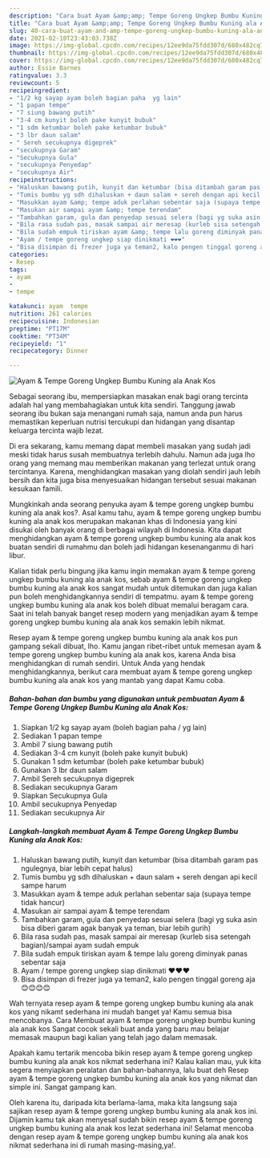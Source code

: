 ```yaml
---
description: "Cara buat Ayam &amp;amp; Tempe Goreng Ungkep Bumbu Kuning ala Anak Kos yang enak Untuk Jualan"
title: "Cara buat Ayam &amp;amp; Tempe Goreng Ungkep Bumbu Kuning ala Anak Kos yang enak Untuk Jualan"
slug: 40-cara-buat-ayam-and-amp-tempe-goreng-ungkep-bumbu-kuning-ala-anak-kos-yang-enak-untuk-jualan
date: 2021-02-10T23:43:03.738Z
image: https://img-global.cpcdn.com/recipes/12ee9da75fdd307d/680x482cq70/ayam-tempe-goreng-ungkep-bumbu-kuning-ala-anak-kos-foto-resep-utama.jpg
thumbnail: https://img-global.cpcdn.com/recipes/12ee9da75fdd307d/680x482cq70/ayam-tempe-goreng-ungkep-bumbu-kuning-ala-anak-kos-foto-resep-utama.jpg
cover: https://img-global.cpcdn.com/recipes/12ee9da75fdd307d/680x482cq70/ayam-tempe-goreng-ungkep-bumbu-kuning-ala-anak-kos-foto-resep-utama.jpg
author: Essie Barnes
ratingvalue: 3.3
reviewcount: 5
recipeingredient:
- "1/2 kg sayap ayam boleh bagian paha  yg lain"
- "1 papan tempe"
- "7 siung bawang putih"
- "3-4 cm kunyit boleh pake kunyit bubuk"
- "1 sdm ketumbar boleh pake ketumbar bubuk"
- "3 lbr daun salam"
- " Sereh secukupnya digeprek"
- "secukupnya Garam"
- "Secukupnya Gula"
- "secukupnya Penyedap"
- "secukupnya Air"
recipeinstructions:
- "Haluskan bawang putih, kunyit dan ketumbar (bisa ditambah garam pas ngulegnya, biar lebih cepat halus)"
- "Tumis bumbu yg sdh dihaluskan + daun salam + sereh dengan api kecil sampe harum"
- "Masukkan ayam &amp; tempe aduk perlahan sebentar saja (supaya tempe tidak hancur)"
- "Masukan air sampai ayam &amp; tempe terendam"
- "Tambahkan garam, gula dan penyedap sesuai selera (bagi yg suka asin bisa diberi garam agak banyak ya teman, biar lebih gurih)"
- "Bila rasa sudah pas, masak sampai air meresap (kurleb sisa setengah bagian)/sampai ayam sudah empuk"
- "Bila sudah empuk tiriskan ayam &amp; tempe lalu goreng diminyak panas sebentar saja"
- "Ayam / tempe goreng ungkep siap dinikmati ❤❤❤"
- "Bisa disimpan di frezer juga ya teman2, kalo pengen tinggal goreng aja 😊😊😊😊"
categories:
- Resep
tags:
- ayam
- 
- tempe

katakunci: ayam  tempe 
nutrition: 261 calories
recipecuisine: Indonesian
preptime: "PT17M"
cooktime: "PT34M"
recipeyield: "1"
recipecategory: Dinner

---
```



![Ayam &amp; Tempe Goreng Ungkep Bumbu Kuning ala Anak Kos](https://img-global.cpcdn.com/recipes/12ee9da75fdd307d/680x482cq70/ayam-tempe-goreng-ungkep-bumbu-kuning-ala-anak-kos-foto-resep-utama.jpg)

Sebagai seorang ibu, mempersiapkan masakan enak bagi orang tercinta adalah hal yang membahagiakan untuk kita sendiri. Tanggung jawab seorang ibu bukan saja menangani rumah saja, namun anda pun harus memastikan keperluan nutrisi tercukupi dan hidangan yang disantap keluarga tercinta wajib lezat.

Di era  sekarang, kamu memang dapat membeli masakan yang sudah jadi meski tidak harus susah membuatnya terlebih dahulu. Namun ada juga lho orang yang memang mau memberikan makanan yang terlezat untuk orang tercintanya. Karena, menghidangkan masakan yang diolah sendiri jauh lebih bersih dan kita juga bisa menyesuaikan hidangan tersebut sesuai makanan kesukaan famili. 



Mungkinkah anda seorang penyuka ayam &amp; tempe goreng ungkep bumbu kuning ala anak kos?. Asal kamu tahu, ayam &amp; tempe goreng ungkep bumbu kuning ala anak kos merupakan makanan khas di Indonesia yang kini disukai oleh banyak orang di berbagai wilayah di Indonesia. Kita dapat menghidangkan ayam &amp; tempe goreng ungkep bumbu kuning ala anak kos buatan sendiri di rumahmu dan boleh jadi hidangan kesenanganmu di hari libur.

Kalian tidak perlu bingung jika kamu ingin memakan ayam &amp; tempe goreng ungkep bumbu kuning ala anak kos, sebab ayam &amp; tempe goreng ungkep bumbu kuning ala anak kos sangat mudah untuk ditemukan dan juga kalian pun boleh menghidangkannya sendiri di tempatmu. ayam &amp; tempe goreng ungkep bumbu kuning ala anak kos boleh dibuat memalui beragam cara. Saat ini telah banyak banget resep modern yang menjadikan ayam &amp; tempe goreng ungkep bumbu kuning ala anak kos semakin lebih nikmat.

Resep ayam &amp; tempe goreng ungkep bumbu kuning ala anak kos pun gampang sekali dibuat, lho. Kamu jangan ribet-ribet untuk memesan ayam &amp; tempe goreng ungkep bumbu kuning ala anak kos, karena Anda bisa menghidangkan di rumah sendiri. Untuk Anda yang hendak menghidangkannya, berikut cara membuat ayam &amp; tempe goreng ungkep bumbu kuning ala anak kos yang mantab yang dapat Kamu coba.

<!--inarticleads1-->

##### Bahan-bahan dan bumbu yang digunakan untuk pembuatan Ayam &amp; Tempe Goreng Ungkep Bumbu Kuning ala Anak Kos:

1. Siapkan 1/2 kg sayap ayam (boleh bagian paha / yg lain)
1. Sediakan 1 papan tempe
1. Ambil 7 siung bawang putih
1. Sediakan 3-4 cm kunyit (boleh pake kunyit bubuk)
1. Gunakan 1 sdm ketumbar (boleh pake ketumbar bubuk)
1. Gunakan 3 lbr daun salam
1. Ambil  Sereh secukupnya digeprek
1. Sediakan secukupnya Garam
1. Siapkan Secukupnya Gula
1. Ambil secukupnya Penyedap
1. Sediakan secukupnya Air




<!--inarticleads2-->

##### Langkah-langkah membuat Ayam &amp; Tempe Goreng Ungkep Bumbu Kuning ala Anak Kos:

1. Haluskan bawang putih, kunyit dan ketumbar (bisa ditambah garam pas ngulegnya, biar lebih cepat halus)
1. Tumis bumbu yg sdh dihaluskan + daun salam + sereh dengan api kecil sampe harum
1. Masukkan ayam &amp; tempe aduk perlahan sebentar saja (supaya tempe tidak hancur)
1. Masukan air sampai ayam &amp; tempe terendam
1. Tambahkan garam, gula dan penyedap sesuai selera (bagi yg suka asin bisa diberi garam agak banyak ya teman, biar lebih gurih)
1. Bila rasa sudah pas, masak sampai air meresap (kurleb sisa setengah bagian)/sampai ayam sudah empuk
1. Bila sudah empuk tiriskan ayam &amp; tempe lalu goreng diminyak panas sebentar saja
1. Ayam / tempe goreng ungkep siap dinikmati ❤❤❤
1. Bisa disimpan di frezer juga ya teman2, kalo pengen tinggal goreng aja 😊😊😊😊




Wah ternyata resep ayam &amp; tempe goreng ungkep bumbu kuning ala anak kos yang nikamt sederhana ini mudah banget ya! Kamu semua bisa mencobanya. Cara Membuat ayam &amp; tempe goreng ungkep bumbu kuning ala anak kos Sangat cocok sekali buat anda yang baru mau belajar memasak maupun bagi kalian yang telah jago dalam memasak.

Apakah kamu tertarik mencoba bikin resep ayam &amp; tempe goreng ungkep bumbu kuning ala anak kos nikmat sederhana ini? Kalau kalian mau, yuk kita segera menyiapkan peralatan dan bahan-bahannya, lalu buat deh Resep ayam &amp; tempe goreng ungkep bumbu kuning ala anak kos yang nikmat dan simple ini. Sangat gampang kan. 

Oleh karena itu, daripada kita berlama-lama, maka kita langsung saja sajikan resep ayam &amp; tempe goreng ungkep bumbu kuning ala anak kos ini. Dijamin kamu tak akan menyesal sudah bikin resep ayam &amp; tempe goreng ungkep bumbu kuning ala anak kos lezat sederhana ini! Selamat mencoba dengan resep ayam &amp; tempe goreng ungkep bumbu kuning ala anak kos nikmat sederhana ini di rumah masing-masing,ya!.

